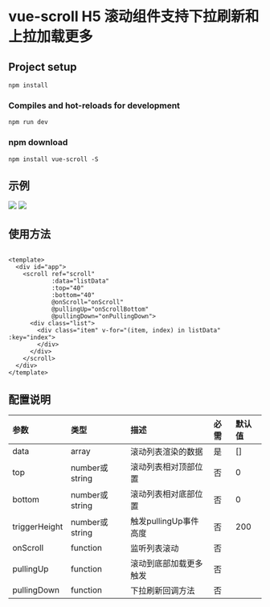
# vue-scroll H5 滚动组件支持下拉刷新和上拉加载更多

## Project setup
```
npm install
```

### Compiles and hot-reloads for development
```
npm run dev
```
### npm download
```
npm install vue-scroll -S
```

## 示例

<img src="http://img2.jpjie.com/h5/ifbueh1553572800311.gif"/>
<img src="http://img2.jpjie.com/h5/1fq66vw1k2wj20p00goq7n.gif"/>

## 使用方法

```vue

<template>
  <div id="app">
    <scroll ref="scroll"
            :data="listData"
            :top="40"
            :bottom="40"
            @onScroll="onScroll"
            @pullingUp="onScrollBottom"
            @pullingDown="onPullingDown">
      <div class="list">
        <div class="item" v-for="(item, index) in listData" :key="index">
        </div>
      </div>
    </scroll>
  </div>
</template>
```

## 配置说明
| 参数     | 类型     | 描述 | 必需 | 默认值 |
| :------------- | :------------- | :------------- | :------------- | :------------- |
| data         | array      | 滚动列表渲染的数据 | 是 | [] |
| top         | number或string      | 滚动列表相对顶部位置 | 否 | 0 |
| bottom         | number或string      | 滚动列表相对底部位置 | 否 | 0 |
| triggerHeight         | number或string      | 触发pullingUp事件高度 | 否 | 200 |
| onScroll         | function      | 监听列表滚动 | 否 | |
| pullingUp         | function      | 滚动到底部加载更多触发 | 否 |  |
| pullingDown         | function      | 下拉刷新回调方法 | 否 |  |